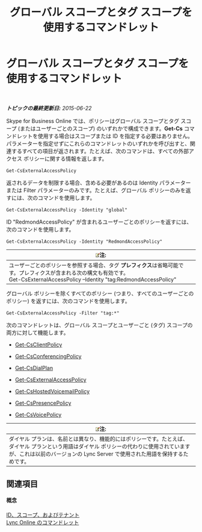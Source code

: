 ﻿---
title: グローバル スコープとタグ スコープを使用するコマンドレット
TOCTitle: グローバル スコープとタグ スコープを使用するコマンドレット
ms:assetid: 1e2bc055-8a72-425e-967b-e253add7018c
ms:mtpsurl: https://technet.microsoft.com/ja-jp/library/Dn362774(v=OCS.15)
ms:contentKeyID: 56270054
ms.date: 06/02/2017
mtps_version: v=OCS.15
ms.translationtype: HT
---

# グローバル スコープとタグ スコープを使用するコマンドレット

 

_**トピックの最終更新日:** 2015-06-22_

Skype for Business Online では、ポリシーはグローバル スコープとタグ スコープ (またはユーザーごとのスコープ) のいずれかで構成できます。**Get-Cs** コマンドレットを使用する場合はスコープまたは ID を指定する必要はありません。パラメーターを指定せずにこれらのコマンドレットのいずれかを呼び出すと、関連するすべての項目が返されます。たとえば、次のコマンドは、すべての外部アクセス ポリシーに関する情報を返します。

    Get-CsExternalAccessPolicy

返されるデータを制限する場合、含める必要があるのは Identity パラメーターまたは Filter パラメーターのみです。たとえば、グローバル ポリシーのみを返すには、次のコマンドを使用します。

    Get-CsExternalAccessPolicy -Identity "global"

ID "RedmondAccessPolicy" が含まれるユーザーごとのポリシーを返すには、次のコマンドを使用します。

    Get-CsExternalAccessPolicy -Identity "RedmondAccessPolicy"

<table>
<thead>
<tr class="header">
<th><img src="images/Gg412781.note(OCS.15).gif" title="note" alt="note" />注:</th>
</tr>
</thead>
<tbody>
<tr class="odd">
<td>ユーザーごとのポリシーを参照する場合、タグ <strong>プレフィクス</strong>は省略可能です。プレフィクスが含まれる次の構文も有効です。<br />
Get-CsExternalAccessPolicy –Identity &quot;tag:RedmondAccessPolicy&quot;</td>
</tr>
</tbody>
</table>


グローバル ポリシーを除くすべてのポリシー (つまり、すべてのユーザーごとのポリシー) を返すには、次のコマンドを使用します。

    Get-CsExternalAccessPolicy -Filter "tag:*"

次のコマンドレットは、グローバル スコープとユーザーごと (タグ) スコープの両方に対して機能します。

  - [Get-CsClientPolicy](https://docs.microsoft.com/en-us/powershell/module/skype/Get-CsClientPolicy)

  - [Get-CsConferencingPolicy](https://docs.microsoft.com/en-us/powershell/module/skype/Get-CsConferencingPolicy)

  - [Get-CsDialPlan](https://docs.microsoft.com/en-us/powershell/module/skype/Get-CsDialPlan)

  - [Get-CsExternalAccessPolicy](https://docs.microsoft.com/en-us/powershell/module/skype/Get-CsExternalAccessPolicy)

  - [Get-CsHostedVoicemailPolicy](https://docs.microsoft.com/en-us/powershell/module/skype/Get-CsHostedVoicemailPolicy)

  - [Get-CsPresencePolicy](https://docs.microsoft.com/en-us/powershell/module/skype/Get-CsPresencePolicy)

  - [Get-CsVoicePolicy](https://docs.microsoft.com/en-us/powershell/module/skype/Get-CsVoicePolicy)

<table>
<thead>
<tr class="header">
<th><img src="images/Gg412781.note(OCS.15).gif" title="note" alt="note" />注:</th>
</tr>
</thead>
<tbody>
<tr class="odd">
<td>ダイヤル プランは、名前とは異なり、機能的にはポリシーです。たとえば、ダイヤル プランという用語はダイヤル ポリシーの代わりに使用されていますが、これは以前のバージョンの Lync Server で使用された用語を保持するためです。</td>
</tr>
</tbody>
</table>


## 関連項目

#### 概念

[ID、スコープ、およびテナント](identities-scopes-and-tenants-in-skype-for-business-online.md)  
[Lync Online のコマンドレット](https://docs.microsoft.com/en-us/SkypeForBusiness/set-up-your-computer-for-windows-powershell/set-up-your-computer-for-windows-powershell)

